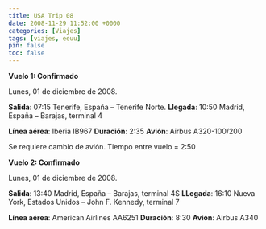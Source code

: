 ```yaml
---
title: USA Trip 08
date: 2008-11-29 11:52:00 +0000
categories: [Viajes]
tags: [viajes, eeuu]
pin: false
toc: false
---
```

**Vuelo 1: Confirmado**

Lunes, 01 de diciembre de 2008.

**Salida**: 07:15 Tenerife, España – Tenerife Norte.
**Llegada**: 10:50 Madrid, España – Barajas, terminal 4

**Línea aérea**: Iberia IB967
**Duración**: 2:35
**Avión**: Airbus A320-100/200

Se requiere cambio de avión. Tiempo entre vuelo = 2:50

**Vuelo 2: Confirmado**

Lunes, 01 de diciembre de 2008.

**Salida**: 13:40 Madrid, España – Barajas, terminal 4S
**LLegada**: 16:10 Nueva York, Estados Unidos – John F. Kennedy, terminal 7

**Línea aérea**: American Airlines AA6251
**Duración**: 8:30
**Avión**: Airbus A340